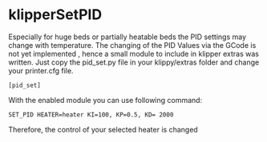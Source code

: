 # klipperSetPID
Especially for huge beds or partially heatable beds the PID settings may change with temperature.
The changing of the PID Values via the GCode is not yet implemented , hence a
small module to include in klipper extras was written. Just copy the pid_set.py file in your klippy/extras folder and change your printer.cfg file.
```
[pid_set]
```

With the enabled module you can use following command:

```
SET_PID HEATER=heater KI=100, KP=0.5, KD= 2000
```
Therefore, the control of your selected heater is changed

